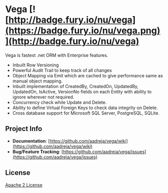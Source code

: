 # Vega [![http://badge.fury.io/nu/vega](https://badge.fury.io/nu/vega.png)](http://badge.fury.io/nu/vega)

Vega is fastest .net ORM with Enterprise features. 

* Inbuilt Row Versioning
* Powerful Audit Trail to keep track of all changes
* Object Mapping via Emit which are cached to give performance same as manual object mapping.
* Inbuilt implementation of CreatedBy, CreatedOn, UpdatedBy, UpdatedOn, IsActive, VersionNo fields on each Entity with ability to ignore wherever not required.
* Concurrency check while Update and Delete.
* Ability to define Virtual Foreign Keys to check data integrity on Delete.
* Cross database support for Microsoft SQL Server, PostgreSQL, SQLite.

## Project Info

* **Documentation**: [https://github.com/aadreja/vega/wiki](https://github.com/aadreja/vega/wiki)
* **Bug/Feature Tracking**: [https://github.com/aadreja/vega/issues](https://github.com/aadreja/vega/issues)

## License

[Apache 2 License](https://github.com/aadreja/vega/blob/master/LICENSE.txt)

